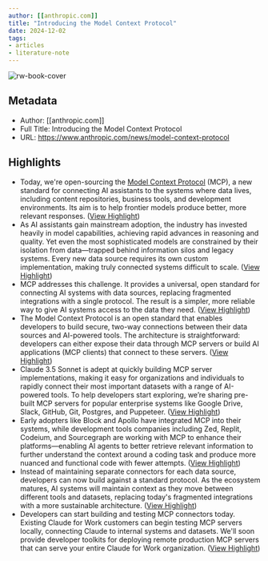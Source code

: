 ```yaml
---
author: [[anthropic.com]]
title: "Introducing the Model Context Protocol"
date: 2024-12-02
tags: 
- articles
- literature-note
---
```

![rw-book-cover](https://news.ycombinator.com/y18.svg)

## Metadata
- Author: [[anthropic.com]]
- Full Title: Introducing the Model Context Protocol
- URL: https://www.anthropic.com/news/model-context-protocol

## Highlights
- Today, we're open-sourcing the [Model Context Protocol](https://modelcontextprotocol.io) (MCP), a new standard for connecting AI assistants to the systems where data lives, including content repositories, business tools, and development environments. Its aim is to help frontier models produce better, more relevant responses. ([View Highlight](https://read.readwise.io/read/01je20sawpgh575y1n82ecytp9))
- As AI assistants gain mainstream adoption, the industry has invested heavily in model capabilities, achieving rapid advances in reasoning and quality. Yet even the most sophisticated models are constrained by their isolation from data—trapped behind information silos and legacy systems. Every new data source requires its own custom implementation, making truly connected systems difficult to scale. ([View Highlight](https://read.readwise.io/read/01je20sg379ev7byn8180nt08r))
- MCP addresses this challenge. It provides a universal, open standard for connecting AI systems with data sources, replacing fragmented integrations with a single protocol. The result is a simpler, more reliable way to give AI systems access to the data they need. ([View Highlight](https://read.readwise.io/read/01je20sj738dxkke08kwvr70tx))
- The Model Context Protocol is an open standard that enables developers to build secure, two-way connections between their data sources and AI-powered tools. The architecture is straightforward: developers can either expose their data through MCP servers or build AI applications (MCP clients) that connect to these servers. ([View Highlight](https://read.readwise.io/read/01je20srkg7nv7qyeb9d491w9h))
- Claude 3.5 Sonnet is adept at quickly building MCP server implementations, making it easy for organizations and individuals to rapidly connect their most important datasets with a range of AI-powered tools. To help developers start exploring, we’re sharing pre-built MCP servers for popular enterprise systems like Google Drive, Slack, GitHub, Git, Postgres, and Puppeteer. ([View Highlight](https://read.readwise.io/read/01je20t1mq83m5g2kkn0hc179t))
- Early adopters like Block and Apollo have integrated MCP into their systems, while development tools companies including Zed, Replit, Codeium, and Sourcegraph are working with MCP to enhance their platforms—enabling AI agents to better retrieve relevant information to further understand the context around a coding task and produce more nuanced and functional code with fewer attempts. ([View Highlight](https://read.readwise.io/read/01je20tbjyjyw9h5ve6350pz8n))
- Instead of maintaining separate connectors for each data source, developers can now build against a standard protocol. As the ecosystem matures, AI systems will maintain context as they move between different tools and datasets, replacing today's fragmented integrations with a more sustainable architecture. ([View Highlight](https://read.readwise.io/read/01je20tq0xwc3kbpkd675cqqgd))
- Developers can start building and testing MCP connectors today. Existing Claude for Work customers can begin testing MCP servers locally, connecting Claude to internal systems and datasets. We'll soon provide developer toolkits for deploying remote production MCP servers that can serve your entire Claude for Work organization. ([View Highlight](https://read.readwise.io/read/01je20tv22baq1tv8anc679tv3))

